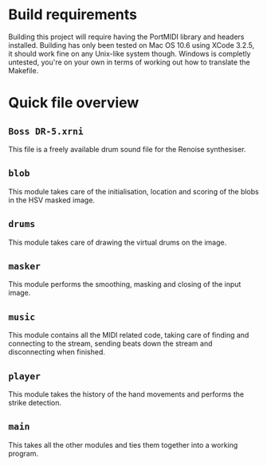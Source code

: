 # Build requirements

Building this project will require having the PortMIDI library and headers
installed.  Building has only been tested on Mac OS 10.6 using XCode 3.2.5, it
should work fine on any Unix-like system though.  Windows is completly
untested, you're on your own in terms of working out how to translate the
Makefile.

# Quick file overview

## `Boss DR-5.xrni`

This file is a freely available drum sound file for the Renoise synthesiser.

## `blob`

This module takes care of the initialisation, location and scoring of the blobs
in the HSV masked image.

## `drums`

This module takes care of drawing the virtual drums on the image.

## `masker`

This module performs the smoothing, masking and closing of the input image.

## `music`

This module contains all the MIDI related code, taking care of finding and
connecting to the stream, sending beats down the stream and disconnecting when
finished.

## `player`

This module takes the history of the hand movements and performs the strike
detection.

## `main`

This takes all the other modules and ties them together into a working program.
